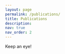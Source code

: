 ```yaml
---
layout: page
permalink: /publications/
title: Publications
description: 
nav: true
nav_order: 2
---
```


<!-- _pages/publications.md -->
<!-- <div class="publications"> -->

<!-- \{\% bibliography \%\} -->
Keep an eye!

<!-- </div> -->
